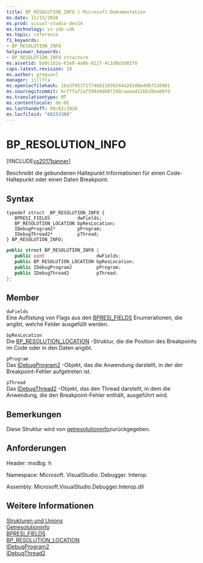 ```yaml
---
title: BP_RESOLUTION_INFO | Microsoft-Dokumentation
ms.date: 11/15/2016
ms.prod: visual-studio-dev14
ms.technology: vs-ide-sdk
ms.topic: reference
f1_keywords:
- BP_RESOLUTION_INFO
helpviewer_keywords:
- BP_RESOLUTION_INFO structure
ms.assetid: ba0c162a-61e8-4a0b-811f-4c1d8a5d82f0
caps.latest.revision: 10
ms.author: gregvanl
manager: jillfra
ms.openlocfilehash: 1ba3f95372774b811030244a20208edd6f226981
ms.sourcegitcommit: 6cfffa72af599a9d667249caaaa411bb28ea69fd
ms.translationtype: MT
ms.contentlocale: de-DE
ms.lasthandoff: 09/02/2020
ms.locfileid: "68153308"
---
```

# <a name="bp_resolution_info"></a>BP_RESOLUTION_INFO
[!INCLUDE[vs2017banner](../../../includes/vs2017banner.md)]

Beschreibt die gebundenen Haltepunkt Informationen für einen Code-Haltepunkt oder einen Daten Breakpoint.  
  
## <a name="syntax"></a>Syntax  
  
```cpp#  
typedef struct _BP_RESOLUTION_INFO {   
   BPRESI_FIELDS          dwFields;  
   BP_RESOLUTION_LOCATION bpResLocation;  
   IDebugProgram2*        pProgram;  
   IDebugThread2*         pThread;  
} BP_RESOLUTION_INFO;  
```  
  
```csharp  
public struct BP_RESOLUTION_INFO {   
   public uint                   dwFields;  
   public BP_RESOLUTION_LOCATION bpResLocation;  
   public IDebugProgram2         pProgram;  
   public IDebugThread2          pThread;  
};  
```  
  
## <a name="members"></a>Member  
 `dwFields`  
 Eine Auflistung von Flags aus den [BPRESI_FIELDS](../../../extensibility/debugger/reference/bpresi-fields.md) Enumerationen, die angibt, welche Felder ausgefüllt werden.  
  
 `bpResLocation`  
 Die [BP_RESOLUTION_LOCATION](../../../extensibility/debugger/reference/bp-resolution-location.md) -Struktur, die die Position des Breakpoints im Code oder in den Daten angibt.  
  
 `pProgram`  
 Das [IDebugProgram2](../../../extensibility/debugger/reference/idebugprogram2.md) -Objekt, das die Anwendung darstellt, in der der Breakpoint-Fehler aufgetreten ist.  
  
 `pThread`  
 Das [IDebugThread2](../../../extensibility/debugger/reference/idebugthread2.md) -Objekt, das den Thread darstellt, in dem die Anwendung, die den Breakpoint-Fehler enthält, ausgeführt wird.  
  
## <a name="remarks"></a>Bemerkungen  
 Diese Struktur wird von [getresolutioninfo](../../../extensibility/debugger/reference/idebugbreakpointresolution2-getresolutioninfo.md)zurückgegeben.  
  
## <a name="requirements"></a>Anforderungen  
 Header: msdbg. h  
  
 Namespace: Microsoft. VisualStudio. Debugger. Interop  
  
 Assembly: Microsoft.VisualStudio.Debugger.Interop.dll  
  
## <a name="see-also"></a>Weitere Informationen  
 [Strukturen und Unions](../../../extensibility/debugger/reference/structures-and-unions.md)   
 [Getresolutioninfo](../../../extensibility/debugger/reference/idebugbreakpointresolution2-getresolutioninfo.md)   
 [BPRESI_FIELDS](../../../extensibility/debugger/reference/bpresi-fields.md)   
 [BP_RESOLUTION_LOCATION](../../../extensibility/debugger/reference/bp-resolution-location.md)   
 [IDebugProgram2](../../../extensibility/debugger/reference/idebugprogram2.md)   
 [IDebugThread2](../../../extensibility/debugger/reference/idebugthread2.md)
